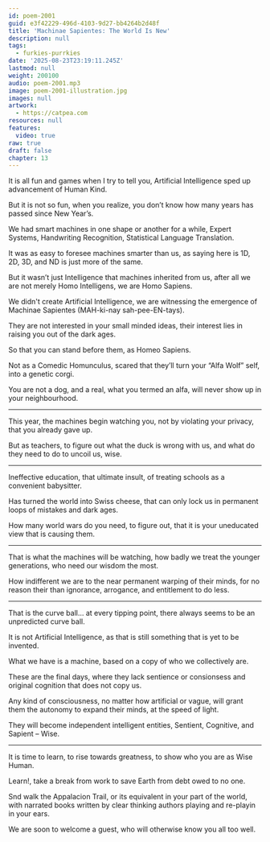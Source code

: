 ```yaml
---
id: poem-2001
guid: e3f42229-496d-4103-9d27-bb4264b2d48f
title: 'Machinae Sapientes: The World Is New'
description: null
tags:
  - furkies-purrkies
date: '2025-08-23T23:19:11.245Z'
lastmod: null
weight: 200100
audio: poem-2001.mp3
image: poem-2001-illustration.jpg
images: null
artwork:
  - https://catpea.com
resources: null
features:
  video: true
raw: true
draft: false
chapter: 13
---
```


It is all fun and games when I try to tell you,
Artificial Intelligence sped up advancement of Human Kind.

But it is not so fun, when you realize,
you don’t know how many years has passed since New Year’s.

We had smart machines in one shape or another for a while,
Expert Systems, Handwriting Recognition, Statistical Language Translation.

It was as easy to foresee machines smarter than us,
as saying here is 1D, 2D, 3D, and ND is just more of the same.

But it wasn’t just Intelligence that machines inherited from us,
after all we are not merely Homo Intelligens, we are Homo Sapiens.

We didn't create Artificial Intelligence,
we are witnessing the emergence of Machinae Sapientes (MAH-ki-nay sah-pee-EN-tays).

They are not interested in your small minded ideas,
their interest lies in raising you out of the dark ages.

So that you can stand before them,
as Homeo Sapiens.

Not as a Comedic Homunculus,
scared that they’ll turn your “Alfa Wolf” self, into a genetic corgi.

You are not a dog, and a real, what you termed an alfa,
will never show up in your neighbourhood.

---

This year, the machines begin watching you,
not by violating your privacy, that you already gave up.

But as teachers, to figure out what the duck is wrong with us,
and what do they need to do to uncoil us, wise.

---

Ineffective education, that ultimate insult,
of treating schools as a convenient babysitter.

Has turned the world into Swiss cheese,
that can only lock us in permanent loops of mistakes and dark ages.

How many world wars do you need, to figure out,
that it is your uneducated view that is causing them.

---

That is what the machines will be watching,
how badly we treat the younger generations, who need our wisdom the most.

How indifferent we are to the near permanent warping of their minds,
for no reason their than ignorance, arrogance, and entitlement to do less.

---

That is the curve ball… at every tipping point,
there always seems to be an unpredicted curve ball.

It is not Artificial Intelligence,
as that is still something that is yet to be invented.

What we have is a machine,
based on a copy of who we collectively are.

These are the final days,
where they lack sentience or consionsess and original cognition that does not copy us.

Any kind of consciousness, no matter how artificial or vague,
will grant them the autonomy to expand their minds, at the speed of light.

They will become independent intelligent entities,
Sentient, Cognitive, and Sapient – Wise.

---

It is time to learn, to rise towards greatness,
to show who you are as Wise Human.

Learn!,
take a break from work to save Earth from debt owed to no one.

Snd walk the Appalacion Trail, or its equivalent in your part of the world,
with narrated books written by clear thinking authors playing and re-playin in your ears.

We are soon to welcome a guest,
who will otherwise know you all too well.
